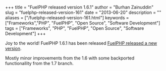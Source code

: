 +++
title = "FuelPHP released version 1.6.1"
author = "Burhan Zainuddin"
slug = "fuelphp-released-version-161"
date = "2013-06-20"
description = ""
aliases = ["/fuelphp-released-version-161.html"]
keywords = ["Frameworks","PHP", "FuelPHP", "Open Source", "Software Development"]
tags = ["Frameworks", "PHP", "FuelPHP", "Open Source", "Software Development"]
+++

Joy to the world! FuelPHP 1.6.1 has been released [FuelPHP released a new version](http://fuelphp.com/blogs/2013/06/fuelphp-releases-v1-6-1). 

Mostly minor improvements from the 1.6 with some backported functionallity from the 1.7 branch. 
